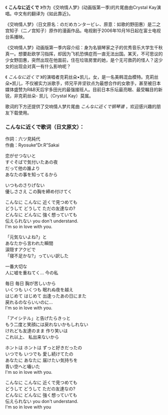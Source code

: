

《 **こんなに近くで** 》作为《交响情人梦》(动画版第一季)的片尾曲由Crystal Kay演唱。中文有的翻译为《如此靠近》。

《交响情人梦》（日文原名：のだめカンタービレ、原意：如歌的野田惠）是二之宫知子（二ノ宫知子）原作的漫画作品。电视剧于2006年10月16日起在富士电视台系播映。

《交响情人梦》动画版第一季内容介绍：身为名钢琴家之子的优秀音乐大学生千秋真一。想要赴欧学习指挥，却因为飞机恐惧症而一直无法出国。某天，不可思议的少女野田惠，突然出现在他面前，住在垃圾房里的她，是个无可救药的怪人？这少女的出现会对真一有什么影响呢？

《 _こんなに近くで_
》的演唱者克莉丝朵•凯儿，女，是一名美韩混血模特。克莉丝朵•凯儿，不仅被实力派歌手，师兄平井坚钦点为最想合作的女歌手，甚至被日本媒体盛赞为R&B天后宇多田光的最强接班人。目前日本乐坛最亮眼、最受瞩目的新锐，非克莉丝朵-
凯儿（Crystal Kay）莫属。

歌词的下方还提供了交响情人梦片尾曲 _こんなに近くで钢琴谱_ ，欢迎感兴趣的朋友下载使用。

### こんなに近くで歌词（日文原文）：

作詞：六ツ見純代  
作曲：Ryosuke“Dr.R”Sakai

恋がせつないと  
すぐそばで気付いたあの夜  
だって他の誰より  
あなたの事を知ってるから

いつものさりげない  
優しささえ この胸を締め付けてく

こんなに こんなに 近くで見つめても  
どうして どうして ただの友達なの?  
どんなに どんなに 強く想っていても  
伝えられない you don't understand.  
I'm so in love with you.

「元気ないよね?」と  
あなたから言われた瞬間  
涙隠すアクビで  
「寝不足かな?」っていい訳した

一番大切な  
人に嘘を重ねてく... 今の私

毎日 毎日 胸が苦しいから  
いくつも いくつも 眠れぬ夜を越え  
はじめて はじめて 出逢ったあの日にまた  
戻れるのならいいのに...  
I'm so in love with you.

「アイシテル」と告げたらきっと  
もう二度と笑顔には戻れないかもしれない  
けれども友達のまま 作り笑いは  
これ以上、 私出来ないから

ホントは ホントは ずっと好きだったの  
いつでも いつでも 愛し続けてたの  
あなたに あなたに 届けたい気持ちを  
青い空へと囁いた  
I'm so in love with you.

こんなに こんなに 近くで見つめても  
どうして どうして ただの友達なの?  
どんなに どんなに 強く想っていても  
伝えられない you don't understand.  
I'm so in love with you

